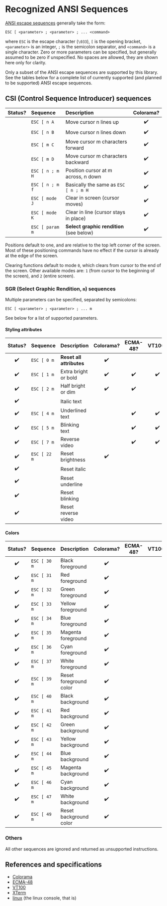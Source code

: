 # Recognized ANSI Sequences

[ANSI escape sequences](https://en.wikipedia.org/wiki/ANSI_escape_code)
generally take the form:

    ESC [ <parameter> ; <parameter> ; ... <command>

where `ESC` is the escape character (`\033`), `[` is the opening bracket,
`<parameter>` is an integer, `;` is the semicolon separator, and `<command>` is
a single character. Zero or more parameters can be specified, but generally
assumed to be zero if unspecified. No spaces are allowed, they are shown here
only for clarity.

Only a subset of the ANSI escape sequences are supported by this library. See
the tables below for a complete list of currently supported (and planned to be
supported) ANSI escape sequences.

## CSI (Control Sequence Introducer) sequences

| Status? | Sequence        | Description                              | Colorama? |
| :-----: | :-------------- | :--------------------------------------- | :-------: |
|         | `ESC [ n A`     | Move cursor n lines up                   |    ✔️     |
|         | `ESC [ n B`     | Move cursor n lines down                 |    ✔️     |
|         | `ESC [ m C`     | Move cursor m characters forward         |    ✔️     |
|         | `ESC [ m D`     | Move cursor m characters backward        |    ✔️     |
|         | `ESC [ n ; m H` | Position cursor at m across, n down      |    ✔️     |
|         | `ESC [ n ; m f` | Basically the same as `ESC [ n ; m H`    |    ✔️     |
|         | `ESC [ mode J`  | Clear in screen (cursor moves)           |    ✔️     |
|         | `ESC [ mode K`  | Clear in line (cursor stays in place)    |    ✔️     |
|         | `ESC [ param m` | **Select graphic rendition** (see below) |    ✔️     |

Positions default to one, and are relative to the top left corner of the screen.
Most of these positioning commands have no effect if the cursor is already at
the edge of the screen.

Clearing functions default to mode `0`, which clears from cursor to the end of
the screen. Other available modes are: `1` (from cursor to the beginning of the
screen), and `2` (entire screen).

### SGR (Select Graphic Rendition, `m`) sequences

Multiple parameters can be specified, separated by semicolons:

    ESC [ <parameter> ; <parameter> ; ... m

See below for a list of supported parameters.

#### Styling attributes

| Status? | Sequence     | Description              | Colorama? | ECMA-48? | VT100? | XTerm? | Linux? | Windows? |
| :-----: | :----------- | :----------------------- | :-------: | :------: | :----: | :----: | :----: | :------: |
|   ✔️    | `ESC [ 0 m`  | **Reset all attributes** |    ✔️     |
|   ✔️    | `ESC [ 1 m`  | Extra bright or bold     |    ✔️     |    ✔️    |   ✔️   |   ✔️   |   ✔️   |    ?     |
|   ✔️    | `ESC [ 2 m`  | Half bright or dim       |    ✔️     |    ✔️    |        |   ✔️   |   ✔️   |    ?     |
|   ✔️    |              | Italic text              |           |
|   ✔️    | `ESC [ 4 m`  | Underlined text          |           |    ✔️    |   ✔️   |   ✔️   |   ✔️   |    ?     |
|   ✔️    | `ESC [ 5 m`  | Blinking text            |           |    ✔️    |   ✔️   |   ✔️   |   ✔️   |    ?     |
|   ✔️    | `ESC [ 7 m`  | Reverse video            |           |    ✔️    |   ✔️   |   ✔️   |   ✔️   |    ?     |
|   ✔️    | `ESC [ 22 m` | Reset brightness         |    ✔️     |
|   ✔️    |              | Reset italic             |           |
|   ✔️    |              | Reset underline          |           |
|   ✔️    |              | Reset blinking           |           |
|   ✔️    |              | Reset reverse video      |           |

#### Colors

| Status? | Sequence     | Description            | Colorama? | ECMA-48? | VT100? | XTerm? | Linux? | Windows? |
| :-----: | :----------- | :--------------------- | :-------: | :------: | :----: | :----: | :----: | :------: |
|   ✔️    | `ESC [ 30 m` | Black foreground       |    ✔️     |
|   ✔️    | `ESC [ 31 m` | Red foreground         |    ✔️     |
|   ✔️    | `ESC [ 32 m` | Green foreground       |    ✔️     |
|   ✔️    | `ESC [ 33 m` | Yellow foreground      |    ✔️     |
|   ✔️    | `ESC [ 34 m` | Blue foreground        |    ✔️     |
|   ✔️    | `ESC [ 35 m` | Magenta foreground     |    ✔️     |
|   ✔️    | `ESC [ 36 m` | Cyan foreground        |    ✔️     |
|   ✔️    | `ESC [ 37 m` | White foreground       |    ✔️     |
|   ✔️    | `ESC [ 39 m` | Reset foreground color |    ✔️     |
|   ✔️    | `ESC [ 40 m` | Black background       |    ✔️     |
|   ✔️    | `ESC [ 41 m` | Red background         |    ✔️     |
|   ✔️    | `ESC [ 42 m` | Green background       |    ✔️     |
|   ✔️    | `ESC [ 43 m` | Yellow background      |    ✔️     |
|   ✔️    | `ESC [ 44 m` | Blue background        |    ✔️     |
|   ✔️    | `ESC [ 45 m` | Magenta background     |    ✔️     |
|   ✔️    | `ESC [ 46 m` | Cyan background        |    ✔️     |
|   ✔️    | `ESC [ 47 m` | White background       |    ✔️     |
|   ✔️    | `ESC [ 49 m` | Reset background color |    ✔️     |

### Others

All other sequences are ignored and returned as unsupported instructions.

## References and specifications

-   [Colorama](https://github.com/tartley/colorama#recognised-ansi-sequences)
-   [ECMA-48](https://www.ecma-international.org/publications-and-standards/standards/ecma-48/)
-   [VT100](https://vt100.net/docs/vt100-ug/chapter3.html#SGR)
-   [XTerm](https://invisible-island.net/xterm/ctlseqs/ctlseqs.html)
-   [linux](https://man7.org/linux/man-pages/man4/console_codes.4.html) (the
    linux console, that is)
